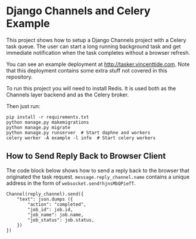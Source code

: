 # Django Channels and Celery Example

This project shows how to setup a Django Channels project with a Celery task queue. The user can start a long running background task and get immediate notification when the task completes without a browser refresh.

You can see an example deployment at <http://tasker.vincenttide.com>. Note that this deployment contains some extra stuff not covered in this repository.

To run this project you will need to install Redis. It is used both as the Channels layer backend and as the Celery broker.

Then just run:

```
pip install -r requirements.txt
python manage.py makemigrations
python manage.py migrate
python manage.py runserver  # Start daphne and workers
celery worker -A example -l info  # Start celery workers
```

## How to Send Reply Back to Browser Client
The code block below shows how to send a reply back to the browser that originated the task request. `message.reply_channel.name` contains a unique address in the form of `websocket.send!hjnsMbQPiefT`.
```
Channel(reply_channel).send({
    "text": json.dumps ({
        "action": "completed",
        "job_id": job.id,
        "job_name": job.name,
        "job_status": job.status,
    })
})
```
